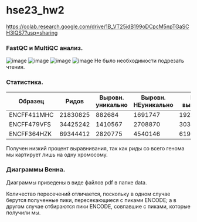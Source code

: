 # hse23_hw2
https://colab.research.google.com/drive/1B_VT25idB199oDCpcM5npTGaSCH3IQS7?usp=sharing

### FastQC и MultiQC анализ.
![image](https://user-images.githubusercontent.com/114621114/219989686-1b9d6cc3-8742-4e8f-9a6d-db87bab2f7ec.png)
![image](https://user-images.githubusercontent.com/114621114/219989760-f887c6c0-5786-46b5-86a7-af260361cab6.png)
![image](https://user-images.githubusercontent.com/114621114/219989819-0f18399e-9abb-4917-8d96-72523e1fca63.png)
![image](https://user-images.githubusercontent.com/114621114/219989878-ae467693-631f-4035-a564-61f16b3fbcf3.png)
Не было необходимости подрезать чтения.

### Статистика.
Образец | Ридов | Выровн. уникально | Выровн. НЕуникально | НЕ выровн.
-|-|-|-|-
ENCFF411MHC | 21830825 | 882684 | 1691747 |19256394
ENCFF479VFS | 34425242 | 1410567 | 2708870 |30305805
ENCFF364HZK | 69344412 | 2820775 | 4540146 |61983491

Получен низкий процент выравнивания, так как риды со всего генома мы картирует лишь на одну хромосому.

### Диаграммы Венна.
Диаграммы приведены в виде файлов pdf в папке data.

Количество пересечений отличается, поскольку в одном случае берутся полученные пики, пересекающиеся с пиками ENCODE; а в другом случае отбираются пики ENCODE, совпавшие с пиками, которые получили мы.
